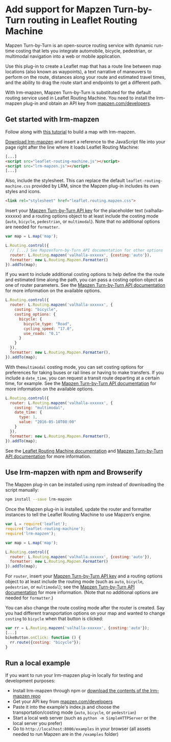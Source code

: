 # Add support for Mapzen Turn-by-Turn routing in Leaflet Routing Machine

Mapzen Turn-by-Turn is an open-source routing service with dynamic run-time costing that lets you integrate automobile, bicycle, pedestrian, or multimodal navigation into a web or mobile application. 

Use this plug-in to create a Leaflet map that has a route line between map locations (also known as waypoints), a text narrative of maneuvers to perform on the route, distances along your route and estimated travel times, and the ability to drag the route start and endpoints to get a different path. 

With lrm-mapzen, Mapzen Turn-by-Turn is substituted for the default routing service used in Leaflet Routing Machine. You need to install the lrm-mapzen plug-in and obtain an API key from [mapzen.com/developers](http://mapzen.com/developers).

## Get started with lrm-mapzen

Follow along with [this tutorial](https://mapzen.com/documentation/turn-by-turn/add-routing-to-a-map/) to build a map with lrm-mapzen.

[Download lrm-mapzen](https://mapzen.com/resources/lrm-valhalla-0.0.9.zip) and insert a reference to the JavaScript file into your page right after the line where it loads Leaflet Routing Machine:

```html
[...]
<script src="leaflet-routing-machine.js"></script>
<script src="lrm-mapzen.js"></script>
[...]
```

Also, include the stylesheet. This can replace the default `leaflet-routing-machine.css` provided by LRM, since the Mapzen plug-in includes its own styles and icons.

```html
<link rel="stylesheet" href="leaflet.routing.mapzen.css">
```

Insert your [Mapzen Turn-by-Turn API key](https://mapzen.com/developers) for the placeholder text (valhalla-xxxxxx) and a routing options object to at least include the costing mode (`auto`, `bicycle`, `pedestrian`, or `multimodal`). Note that no additional options are needed for `formatter`.

```js
var map = L.map('map');

L.Routing.control({
  // [...] See MapzenTurn-by-Turn API documentation for other options
  router: L.Routing.mapzen('valhalla-xxxxxx', {costing:'auto'}),
  formatter: new L.Routing.Mapzen.Formatter()
}).addTo(map);
```

If you want to include additional costing options to help define the the route and estimated time along the path, you can pass a costing option object as one of router parameters. See the [Mapzen Turn-by-Turn API documentation](https://mapzen.com/documentation/turn-by-turn/api-reference/) for more information on the available options.

```js
L.Routing.control({
  router: L.Routing.mapzen('valhalla-xxxxxx', {
    costing: "bicycle",
    costing_options: {
      bicycle: {
        bicycle_type: "Road",
        cycling_speed: "17.0",
        use_roads: "0.1"
      }
    }
  }),
  formatter: new L.Routing.Mapzen.Formatter(),
}).addTo(map);
```

With the`multimodal` costing mode, you can set costing options for preferences for taking buses or rail lines or having to make transfers. If you include a `date_time`, you can request a transit route departing at a certain time, for example. See the [Mapzen Turn-by-Turn API documentation](https://mapzen.com/documentation/turn-by-turn/api-reference/) for more information on the available options.

```js
L.Routing.control({
  router: L.Routing.mapzen('valhalla-xxxxxx', {
    costing: "multimodal",
    date_time: {
      type: 1, 
      value: "2016-05-10T08:00"
    }
  }),
  formatter: new L.Routing.Mapzen.Formatter(),
}).addTo(map);
```

See the [Leaflet Routing Machine documentation](http://www.liedman.net/leaflet-routing-machine/tutorials/) and [Mapzen Turn-by-Turn API documentation](https://mapzen.com/documentation/turn-by-turn/api-reference/) for more information.

## Use lrm-mapzen with npm and Browserify

The Mapzen plug-in can be installed using npm instead of downloading the script manually:

```sh
npm install --save lrm-mapzen
```

Once the Mapzen plug-in is installed, update the router and formatter instances to tell the Leaflet Routing Machine to use Mapzen’s engine.

```js
var L = require('leaflet');
require('leaflet-routing-machine');
require('lrm-mapzen');

var map = L.map('map');

L.Routing.control({
  router: L.Routing.mapzen('valhalla-xxxxxx', {costing:'auto'}),
  formatter: new L.Routing.Mapzen.Formatter()
}).addTo(map);
```

For `router`, insert your [Mapzen Turn-by-Turn API key](https://mapzen.com/developers) and a routing options object to at least include the routing mode (such as `auto`, `bicycle`, `pedestrian`, or `multimodal`); see the [Mapzen Turn-by-Turn API documentation](https://mapzen.com/documentation/turn-by-turn/api-reference/) for more information. (Note that no additional options are needed for `formatter`.)

You can also change the route costing mode after the router is created. Say you had different transportation options on your map and wanted to change `costing` to `bicycle` when that button is clicked:

```js
var rr = L.Routing.mapzen('valhalla-xxxxxx', {costing:'auto'});
[...]
bikeButton.onClick: function () {
  rr.route({costing: "bicycle"});
}
```

## Run a local example

If you want to run your lrm-mapzen plug-in locally for testing and development purposes:

- Install lrm-mapzen through npm or [download the contents of the lrm-mapzen repo](https://github.com/mapzen/lrm-mapzen/archive/master.zip)
- Get your API key from [mapzen.com/developers](https://mapzen.com/developers/)
- Paste it into the example's index.js and choose the transportation/costing mode (`auto`, `bicycle`, or `pedestrian`)
- Start a local web server (such as `python -m SimpleHTTPServer` or the local server you prefer)
- Go to `http://localhost:8000/examples` in your browser (all assets needed to run Mapzen are in the `/examples` folder)
